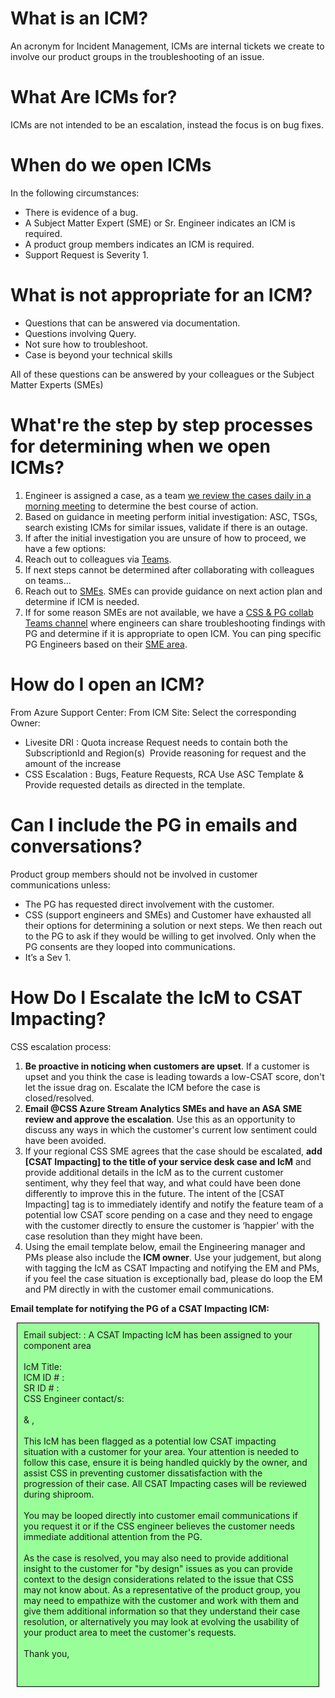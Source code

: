 # What is an ICM?
An acronym for Incident Management, ICMs are internal tickets we create to involve our product groups in the troubleshooting of an issue.

# What Are ICMs for?
ICMs are not intended to be an escalation, instead the focus is on bug fixes. 

# When do we open ICMs 
In the following circumstances:
- There is evidence of a bug.
- A Subject Matter Expert (SME) or Sr. Engineer indicates an ICM is required.
- A product group members indicates an ICM is required.
- Support Request is Severity 1.

# What is not appropriate for an ICM?
- Questions that can be answered via documentation.
- Questions involving Query.
- Not sure how to troubleshoot.
- Case is beyond your technical skills

All of these questions can be answered by your colleagues or the Subject Matter Experts (SMEs)

# What're the step by step processes for determining when we open ICMs?
1. Engineer is assigned a case, as a team [we review the cases daily in a morning meeting](https://nam06.safelinks.protection.outlook.com/?url=https%3A%2F%2Fteams.microsoft.com%2Fl%2Fmeetup-join%2F19%253aed61c2064c6941d2988493b7cdce55d7%2540thread.skype%2F1543822558624%3Fcontext%3D%257b%2522Tid%2522%253a%252272f988bf-86f1-41af-91ab-2d7cd011db47%2522%252c%2522Oid%2522%253a%252215695086-ef6b-4241-9a66-0858a24ce131%2522%257d&data=02%7C01%7CAbiodun.Olatunji%40microsoft.com%7Cea158d123cf541185e1208d6eaaeb596%7C72f988bf86f141af91ab2d7cd011db47%7C1%7C0%7C636954433662855382&sdata=8elvPuIL5K24qgSmxcLUMA9rdePAhD6vMJStfgZ2pK4%3D&reserved=0) to determine the best course of action.
1. Based on guidance in meeting perform initial investigation: ASC, TSGs, search existing ICMs for similar issues, validate if there is an outage.
1. If after the initial investigation you are unsure of how to proceed, we have a few options:
1. Reach out to colleagues via [Teams](https://teams.microsoft.com/l/channel/19%3aed61c2064c6941d2988493b7cdce55d7%40thread.skype/z%2520-%2520Stream%2520Analytics?groupId=d6c5d9c8-f14e-4cb6-a79a-1874c3b84cb6&tenantId=72f988bf-86f1-41af-91ab-2d7cd011db47).
1. If next steps cannot be determined after collaborating with colleagues on teams...
1. Reach out to [SMEs](https://dev.azure.com/Supportability/Big%20Data/_wiki/wikis/Big-Data.wiki/143912/ASA-SMEs). SMEs can provide guidance on next action plan and determine if ICM is needed.
1. If for some reason SMEs are not available, we have a [CSS & PG collab Teams channel](https://teams.microsoft.com/l/channel/19%3aaa42f7f4a4bd4daf88581ddc76faf624%40thread.skype/General?groupId=f4ae42e4-0a6c-44b7-8865-20266713a849&tenantId=72f988bf-86f1-41af-91ab-2d7cd011db47) where engineers can share troubleshooting findings with PG and determine if it is appropriate to open ICM. You can ping specific PG Engineers based on their [SME area](https://msdata.visualstudio.com/Azure%20Stream%20Analytics/_wiki/wikis/Azure%20Stream%20Analytics.wiki/1049/Azure-Stream-Analytics-SMEs).

# How do I open an ICM?
From Azure Support Center:
From ICM Site:
Select the corresponding Owner:
- Livesite DRI : Quota increase
Request needs to contain both the SubscriptionId and Region(s) 
Provide reasoning for request and the amount of the increase
- CSS Escalation : Bugs, Feature Requests, RCA 
Use ASC Template & Provide requested details as directed in the template.

# Can I include the PG in emails and conversations?
Product group members should not be involved in customer communications unless:
- The PG has requested direct involvement with the customer.
- CSS (support engineers and SMEs) and Customer have exhausted all their options for determining a solution or next steps. We then reach out to the PG to ask if they would be willing to get involved. Only when the PG consents are they looped into communications.
- It’s a Sev 1.

# How Do I Escalate the IcM to CSAT Impacting?
CSS escalation process:

1.	**Be proactive in noticing when customers are upset**. If a customer is upset and you think the case is leading towards a low-CSAT score, don't let the issue drag on. Escalate the ICM before the case is closed/resolved.
2.	**Email @CSS Azure Stream Analytics SMEs and have an ASA SME review and approve the escalation**. Use this as an opportunity to discuss any ways in which the customer's current low sentiment could have been avoided.
3.	If your regional CSS SME agrees that the case should be escalated, **add [CSAT Impacting] to the title of your service desk case and IcM** and provide additional details in the IcM as to the current customer sentiment, why they feel that way, and what could have been done differently to improve this in the future.
The intent of the [CSAT Impacting] tag is to immediately identify and notify the feature team of a potential low CSAT score pending on a case and they need to engage with the customer directly to ensure the customer is ‘happier’ with the case resolution than they might have been.
4.	Using the email template below, email the Engineering manager and PMs please also include the **ICM owner**. Use your judgement, but along with tagging the IcM as CSAT Impacting and notifying the EM and PMs, if you feel the case situation is exceptionally bad, please do loop the EM and PM directly in with the customer email communications.

**Email template for notifying the PG of a CSAT Impacting ICM:**
 
<div style="border:thin solid black;margin:10px;padding:10px;background-color:#98ff98;">
Email subject: <IcM ID#> : A CSAT Impacting IcM has been assigned to your component area
<br/><br/>
IcM Title:<br/>
ICM ID # : <url link><br/>
SR ID # : <url link><br/>
CSS Engineer contact/s: <list of CSS contacts working on the case>
 <br/><br/>
<ASA EM> & <ASA PM>,
 <br/><br/>
This IcM has been flagged as a potential low CSAT impacting situation with a customer for your area. Your attention is needed to follow this case, ensure it is being handled quickly by the owner, and assist CSS in preventing customer dissatisfaction with the progression of their case. All CSAT Impacting cases will be reviewed during shiproom.
 <br/><br/>
You may be looped directly into customer email communications if you request it or if the CSS engineer believes the customer needs immediate additional attention from the PG.
 <br/><br/>
As the case is resolved, you may also need to provide additional insight to the customer for "by design" issues as you can provide context to the design considerations related to the issue that CSS may not know about. As a representative of the product group, you may need to empathize with the customer and work with them and give them additional information so that they understand their case resolution, or alternatively you may look at evolving the usability of your product area to meet the customer's requests.
 <br/><br/>
Thank you,<br/>
<CSS Engr>
<br/><br/>
</div>